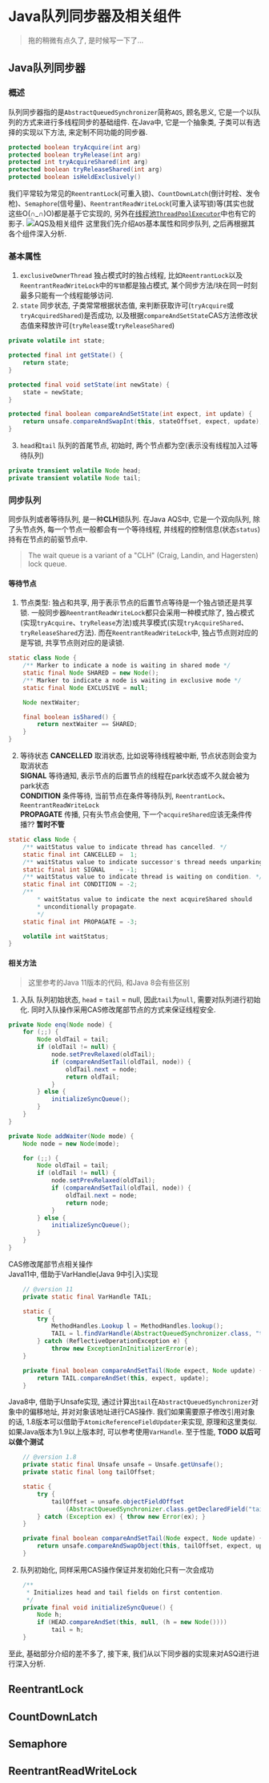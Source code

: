 # Java队列同步器及相关组件
> 拖的稍微有点久了, 是时候写一下了...
## Java队列同步器
### 概述
队列同步器指的是`AbstractQueuedSynchronizer`简称`AQS`, 顾名思义, 它是一个以队列的方式来进行多线程同步的基础组件. 在Java中, 它是一个抽象类, 子类可以有选择的实现以下方法, 来定制不同功能的同步器.
```java
protected boolean tryAcquire(int arg)
protected boolean tryRelease(int arg)
protected int tryAcquireShared(int arg)
protected boolean tryReleaseShared(int arg)
protected boolean isHeldExclusively()
```
我们平常较为常见的`ReentrantLock`(可重入锁)、`CountDownLatch`(倒计时栓、发令枪)、`Semaphore`(信号量)、`ReentrantReadWriteLock`(可重入读写锁)等(其实也就这些O(∩_∩)O)都是基于它实现的, 另外在[线程池`ThreadPoolExecutor`](ThreadPoolExecutor.md)中也有它的影子.
![AQS及相关组件](png/aqs_all_synchronizers.png)
这里我们先介绍`AQS`基本属性和同步队列, 之后再根据其各个组件深入分析.
### 基本属性
1. `exclusiveOwnerThread` 独占模式时的独占线程, 比如`ReentrantLock`以及`ReentrantReadWriteLock`中的`写锁`都是独占模式, 某个同步方法/块在同一时刻最多只能有一个线程能够访问. 
2. `state` 同步状态, 子类常常根据状态值, 来判断获取许可(`tryAcquire`或`tryAcquiredShared`)是否成功, 以及根据`compareAndSetState`CAS方法修改状态值来释放许可(`tryRelease`或`tryReleaseShared`)
```java
private volatile int state;

protected final int getState() {
    return state;
}

protected final void setState(int newState) {
    state = newState;
}

protected final boolean compareAndSetState(int expect, int update) {
    return unsafe.compareAndSwapInt(this, stateOffset, expect, update);
}
```
3. `head`和`tail` 队列的首尾节点, 初始时, 两个节点都为空(表示没有线程加入过等待队列)
```java
private transient volatile Node head;
private transient volatile Node tail;
```
### 同步队列
同步队列或者等待队列, 是一种**CLH**锁队列. 在Java AQS中, 它是一个双向队列, 除了头节点外, 每一个节点一般都会有一个等待线程, 并线程的控制信息(状态`status`)持有在节点的前驱节点中. 
> The wait queue is a variant of a "CLH" (Craig, Landin, and Hagersten) lock queue.
#### 等待节点
1. 节点类型: 独占和共享, 用于表示节点的后置节点等待是一个独占锁还是共享锁. 一般同步器`ReentrantReadWriteLock`都只会采用一种模式除了, 独占模式(实现`tryAcquire`、`tryRelease`方法)或共享模式(实现`tryAcquireShared`、`tryReleaseShared`方法). 而在`ReentrantReadWriteLock`中, 独占节点则对应的是写锁, 共享节点则对应的是读锁.
```java
static class Node {
    /** Marker to indicate a node is waiting in shared mode */
    static final Node SHARED = new Node();
    /** Marker to indicate a node is waiting in exclusive mode */
    static final Node EXCLUSIVE = null;

    Node nextWaiter;

    final boolean isShared() {
        return nextWaiter == SHARED;
    }
}
```
2. 等待状态
**CANCELLED** 取消状态, 比如说等待线程被中断, 节点状态则会变为取消状态  
**SIGNAL** 等待通知, 表示节点的后置节点的线程在park状态或不久就会被为park状态  
**CONDITION** 条件等待, 当前节点在条件等待队列, `ReentrantLock`、`ReentrantReadWriteLock`  
**PROPAGATE** 传播, 只有头节点会使用, 下一个`acquireShared`应该无条件传播?? **暂时不管**  
```java
static class Node {
    /** waitStatus value to indicate thread has cancelled. */
    static final int CANCELLED =  1;
    /** waitStatus value to indicate successor's thread needs unparking. */
    static final int SIGNAL    = -1;
    /** waitStatus value to indicate thread is waiting on condition. */
    static final int CONDITION = -2;
    /**
        * waitStatus value to indicate the next acquireShared should
        * unconditionally propagate.
        */
    static final int PROPAGATE = -3;

    volatile int waitStatus;
}
```
#### 相关方法
> 这里参考的Java 11版本的代码, 和Java 8会有些区别
1. 入队
队列初始状态, `head` = `tail` = null, 因此`tail`为`null`, 需要对队列进行初始化. 同时入队操作采用CAS修改尾部节点的方式来保证线程安全.
```java
private Node enq(Node node) {
    for (;;) {
        Node oldTail = tail;
        if (oldTail != null) {
            node.setPrevRelaxed(oldTail);
            if (compareAndSetTail(oldTail, node)) {
                oldTail.next = node;
                return oldTail;
            }
        } else {
            initializeSyncQueue();
        }
    }
}

private Node addWaiter(Node mode) {
    Node node = new Node(mode);

    for (;;) {
        Node oldTail = tail;
        if (oldTail != null) {
            node.setPrevRelaxed(oldTail);
            if (compareAndSetTail(oldTail, node)) {
                oldTail.next = node;
                return node;
            }
        } else {
            initializeSyncQueue();
        }
    }
}
```
CAS修改尾部节点相关操作  
Java11中, 借助于VarHandle(Java 9中引入)实现
```java
    // @version 11
    private static final VarHandle TAIL;

    static {
        try {
            MethodHandles.Lookup l = MethodHandles.lookup();
            TAIL = l.findVarHandle(AbstractQueuedSynchronizer.class, "tail", Node.class);
        } catch (ReflectiveOperationException e) {
            throw new ExceptionInInitializerError(e);
    }

    private final boolean compareAndSetTail(Node expect, Node update) {
        return TAIL.compareAndSet(this, expect, update);
    }
```
Java8中, 借助于Unsafe实现, 通过计算出`tail`在`AbstractQueuedSynchronizer`对象中的偏移地址, 并对对象该地址进行CAS操作. 我们如果需要原子修改引用对象的话, 1.8版本可以借助于`AtomicReferenceFieldUpdater`来实现, 原理和这里类似. 如果Java版本为1.9以上版本时, 可以参考使用`VarHandle`. 至于性能, **TODO 以后可以做个测试**
```java
    // @version 1.8
    private static final Unsafe unsafe = Unsafe.getUnsafe();
    private static final long tailOffset;

    static {
        try {
            tailOffset = unsafe.objectFieldOffset
                (AbstractQueuedSynchronizer.class.getDeclaredField("tail"));
        } catch (Exception ex) { throw new Error(ex); }
    }

    private final boolean compareAndSetTail(Node expect, Node update) {
        return unsafe.compareAndSwapObject(this, tailOffset, expect, update);
    }
```
2. 队列初始化, 同样采用CAS操作保证并发初始化只有一次会成功
```java
    /**
     * Initializes head and tail fields on first contention.
     */
    private final void initializeSyncQueue() {
        Node h;
        if (HEAD.compareAndSet(this, null, (h = new Node())))
            tail = h;
    }
```
至此, 基础部分介绍的差不多了, 接下来, 我们从以下同步器的实现来对ASQ进行进行深入分析.

## ReentrantLock

## CountDownLatch

## Semaphore

## ReentrantReadWriteLock